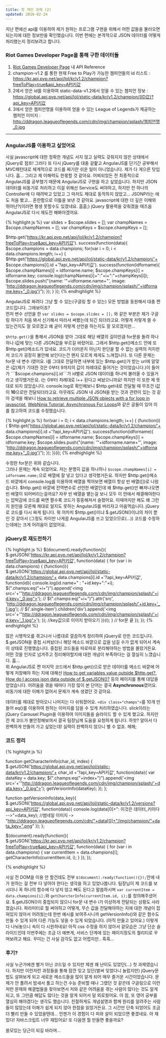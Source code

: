 ```yaml
---
title: 첫 개인 과제 (2)
updated: 2016-02-24
---
```


지난 편에선 api를 이용하여 제가 원하는 프로그램 구현을 위해서 어떤 값들을 불러오면 되는지에 대한 정보만을 확인했습니다. 이번 편에는 본격적으로 JSON 데이터를 어떻게 처리했는지 정리보려고 합니다.

### Riot Games Developer Page을 통해 구한 데이터들

1. [Riot Games Developer Page](https://developer.riotgames.com/) 내 API Reference   
2. champion-v1.2 를 통한 현재 Free to Play가 가능한 챔피언들의 id 리스트 : https://kr.api.pvp.net/api/lol/kr/v1.2/champion?freeToPlay=true&api_key=API키값   
3. 2에서 얻은 id를 이용하여 static-data-v1.2에서 얻을 수 있는 챔피언 정보 : https://global.api.pvp.net/api/lol/static-data/kr/v1.2/champion/{ID값}?api_key=API키값   
4. 3에서 얻은 챔피언명을 이용하여 얻을 수 있는 League of Legends가 제공하는 챔피언 이미지 : http://ddragon.leagueoflegends.com/cdn/img/champion/splash/챔피언명_0.jpg

---

### AngularJS를 이용하고 싶었어요

사실 javascript에 대한 정확한 개념도 서지 않고 실력도 갖춰지지 않은 상태에서 jQuery로 점프! 그러다 또 다시 jQuery를 대충 겉핥고 AngularJS를 단기간 공부해서 MVC패턴대로 체계적으로 코드를 짜기란 쉬운 일이 아니었습니다. 제가 다 게으른 탓입니다. 흡... 그리고 제 이해력도 한몫할 것 같아요.
어찌되었든 전 최종적으로 AngularJS를 공부했기 때문에 AngularJS로 구현을 하고 싶었습니다. 하지만 JSON 데이터를 비동기로 처리하고 이걸 위해선 Service도 써야하고, 하지만 전 하나의 Controller에 다 때려박고 있었고 그 마저도 제대로 동작하지 않았고... JSONP라는 애도 처음 봤고... 혼란함으로 이틀을 보낸 것 같아요. javascript에 대한 더 깊은 이해와 뛰어난?(이러면 평생 못할수도 있겠네요. 흠흠;) jQuery 활용력을 갖춰졌을 때즈음 AngularJS로 다시 재도전 해봐야겠어요.

{% highlight js %}
var slides = $scope.slides = [];
var champNames = $scope.champNames = [];
var champKeys = $scope.champKeys = [];

$http.get('https://kr.api.pvp.net/api/lol/kr/v1.2/champion?freeToPlay=true&api_key=API키값').
        success(function(data){
            $scope.champions = data.champions;
            for(var i = 0; i < data.champions.length; i++) {
    $http.get('https://global.api.pvp.net/api/lol/static-data/kr/v1.2/champion/'+ $scope.champions[i].id +'?api_key=API키값').
        success(function(idforname){
            $scope.champNames[i] = idforname.name;
            $scope.champKeys[i] = idforname.key;
            console.log(champNames[i]+":"+i+":"+champKeys[i]);
            $scope.slides.push("{name: '"+idforname.name+"', image: 'http://ddragon.leagueoflegends.com/cdn/img/champion/splash/"+idforname.key+"_0.jpg'}");
        });
    }
});
{% endhighlight %}

AngularJS로 짜려다 그냥 할 수 있는(구글링 할 수 있는) 모든 방법을 동원해서 대충 짠 코드입니다. 그래보이죠?   
먼저 변수 선언을 한 ``` var slides = $scope.slides = []; ``` 와 같은 부분은 제가 구글링 하다가 처음 봐서 신기해서 따라서 써봤는데 되긴 되더라고요. 어떻게 저렇게 쓸 수 있는건지도 잘 모르겠고 왜 굳이 저렇게 선언을 하는지도 잘 모르겠지만...   

```$http.get()```을 통해서 JSON을 받아 그대로 해당 배열의 길이만큼 for문을 돌려 하나하나 i값에 맞는 다른 JSON값을 부르길 바랐어요. 그래서 $http.get()메소드 안에 또 $http.get()메소드가 있네요. 코드가 더러운지 아닌지 판단을 할 수 없는 실력의 저지만 저 코드가 굉장히 불안해 보인다는건 왠지 모르게 제게도 느껴집니다.
또 다른 문제는 for문 내 변수 i였어요. i를 그대로 전달하면 내부에 있는 $http.get()가 받는 url에 알맞은 i값(제가 기대한 것은 0부터 9까지의 값이 차례대로 들어가는 것이었습니다.)이 들어가 ```$scope.champions[i].id```가 id별로 JSON 데이터를 하나씩 불러올 수 있을거라고 생각했거든요. i는 0부터 차례대로 i++ 된다고 써놨으니까요! 하지만 이 또한 제 뜻대로 되지 않았습니다. console.log로 확인해보니 $http.get내로 전달될 때 무조건 i값이 **10**으로만 전달되더라고요. 아무래도 JSON 내 JSON을 받는 것과 관련이 있는 것 같아 검색을 해보니 [How to retrieve multiple JSON objects with a for loop in javascript](http://stackoverflow.com/questions/16380714/how-to-retrieve-multiple-json-objects-with-a-for-loop-in-javascript), [WebNinja Tutorial: Asynchronous For Loops](http://blog.chaoscollective.org/post/40284901138/webninja-tutorial-asynchronous-for-loops)와 같은 글들이 있어 이를 참고하여 코드를 수정했습니다. 

{% highlight js %}
    for(var i = 0; i < data.champions.length; i++) {
            (function(i){
                $http.get('https://global.api.pvp.net/api/lol/static-data/kr/v1.2/champion/'+ data.champions[i].id +'?api_key=API키값').
                success(function(idforname){
                    $scope.champNames[i] = idforname.name;
                    $scope.champKeys[i] = idforname.key;
                    $scope.slides.push("{name: '"+idforname.name+"', image: 'http://ddragon.leagueoflegends.com/cdn/img/champion/splash/"+idforname.key+"_0.jpg'}");
                });
            })(i);
{% endhighlight %}

수정한 for문은 위와 같습니다.   
그러나 문제는 계속 되었어요. 저는 분명히 값을 하나하나 ```$scope.champNames[i] = idforname.name;```으로 배열에 잘 넣고 있다고 생각했거든요. 하지만 $http.get()메소드 바깥에서 console.log를 이용하여 배열을 찍어보면 배열이 항상 빈 배열([])로 나왔습니다. $http.get() 바깥에 전역변수로 선언한 배열인데 왜 $http.get()만 빠져나오면 빈 배열이 되어버리는걸까요? 자꾸 빈 배열을 뱉는걸 보니 모두 이 안에서 해결해야한다는 압박감에 코드를 짜면 짤수록 코드가 뚱뚱해져서 슬펐어요. 이때까지만 해도 왜 그런지 원인을 모른채 제대로 알지도 못하는 AngularJS를 버리자고 마음먹습니다. jQuery로 코드를 다시 짜게 됩니다. 뭐 어차피 $http.get()이냐 $.getJSON()이냐의 차이 뿐인 것 같아서 (그정도 차이만 나게끔 AngularJS를 쓰고 있었으므로(...)) 코드를 수정하는데에는 크게 어려움이 없었어요.   


### jQuery로 재도전하기

{% highlight js %}
$(document).ready(function(){
$.getJSON('https://kr.api.pvp.net/api/lol/kr/v1.2/champion?freeToPlay=true&api_key=API키값', function(data) {
        for (var i in data.champions) {
            (function(i){
                $.getJSON('https://global.api.pvp.net/api/lol/static-data/kr/v1.2/champion/'+ data.champions[i].id +'?api_key=API키값',
                function(id){
                    console.log(id.name+" : "+id.key+":"+i);
                    $(".champs:eq("+i+")").append('<img src='+'"http://ddragon.leagueoflegends.com/cdn/img/champion/splash/'+id.key+'_0.jpg">');
                    // $(".champs:eq("+i+")").attr('src', 'http://ddragon.leagueoflegends.com/cdn/img/champion/splash/'+id.key+'_1.jpg');
                    // $('.single-item').children('div').append('<img src='+'"http://ddragon.leagueoflegends.com/cdn/img/champion/splash/'+id.key+'_1.jpg">');
                }); //key값으로 이미지 받아오기
            })(i);
        } // for문 끝
    });
});
{% endhighlight %}

많은 시행착오를 겪고나서 나름대로 깔끔하게 정리하여 jQuery로 만든 코드입니다. $.getJSON을 중첩 시켜놨더니 해당 메소드 바깥으로 값을 넘길 수가 없게 되어서 계속 이 상태로 진행했습니다. 중첩된 코드들을 따로따로 분리해야하는 방법을 몰랐거든요. 어떤 것을 인자로 넘겨주고 정리해야할지에 대한 개념이 부족하다는 걸 절실히 느꼈습니다. 흡...   
위 AngularJS로 짠 마지막 코드에서 $http.get()으로 받은 데이터를 메소드 바깥에 어떻게 저장해야 하는 지에 대해선 [How to get variables value outside $http.get?](http://stackoverflow.com/questions/28169376/how-to-get-variables-value-outside-http-get), [How do I access json data outside of $.getJSON()?](https://forum.jquery.com/topic/how-do-i-access-json-data-outside-of-getjson) 등의 페이지를 통해 대답을 얻었습니다. 어려움을 겪을 때마다 가장 많이 본 단어는 결국 **Asynchronous**였어요. 비동기에 대한 이해가 없어서 문제가 계속 생겼던 것 같아요. 
   
데이터를 제대로 받아오니 나머지는 다 쉬워졌어요. ```<div class="champs">```를 10개 만들어 eq()를 이용하여 원하는 이미지를 담을 수 있게 처리하였습니다. slick이라는 jQuery Carousel Plugin을 이용하여 이미지들을 슬라이드 할 수 있게 했고요. 하지만 전 제 코드가 불안정해보여서 결국 팀장님께 도움을 요청하게 됩니다. 하핫? 알아서 다 완벽하게 만들어 가고 싶었는데! 실력이 완벽하지 않으니 별 수 없죠. 헤헤;


### 코드 정리

{% highlight js %}

function getCharacterInfo(char_id, index) {
    $.getJSON('https://global.api.pvp.net/api/lol/static-data/kr/v1.2/champion/'+ char_id +'?api_key=API키값',
    function(data){
        var dataKey = data.key;
        $(".champs:eq("+index+")").append('<img src='+'"http://ddragon.leagueoflegends.com/cdn/img/champion/splash/'+data.key+'_0.jpg">');
        getVersionInfo(dataKey);
    });
};

function getVersionInfo(data_key){
    $.getJSON('https://global.api.pvp.net/api/lol/static-data/kr/v1.2/versions?api_key=API키값', function(data){
        console.log(data[0]+": 이것은 데이터_키이다 -->"+data_key);
        //썸네일 이미지 -> "http://ddragon.leagueoflegends.com/cdn/"+data[0]+"/img/champion/"+data_key+".png"
    });
};

$(document).ready(function(){
    $.getJSON('https://kr.api.pvp.net/api/lol/kr/v1.2/champion?freeToPlay=true&api_key=API키값', function(data) {
        for (var i in data.champions) {
            var currentItem = data.champions[i];
            getCharacterInfo(currentItem.id, i);
        }
    });
});

{% endhighlight %}

사실 전 DOM을 이용 안 할건데도 전부 ```$(document).ready(function(){});```안에 내가 원하는 걸 전부 다 넣어야 한다는 생각을 하고 있었나봅니다. 팀장님이 제 코드를 보시더니 꼭 하나의 함수에 다 넣지 않고 빼도 된다고 말씀하시며 ```var currentItem = data.champions[i];```와 ```getCharcterInfo(currentItem.id, i);```를 정의해주셨어요. $.getJSON()이 중첩되지 않으니 for문 내 변수 i가 이상하게 전달되는 상황도 사라졌습니다. 파라미터로 뭘 써야하고 어떻게, 무슨 값을 전달해야하는 지에 대한 개념이 잡혀있지 않아서 어려웠는데 한번 예시를 보여주시니까 getVersionInfo()와 같은 함수도 만들 수 있게 되어 다른 기능도 넣을 수 있게 되었습니다. (아직 만들고 있어요.) 이렇게 다 나눠놓으니 속이 다 시원하네요! 아직 css 수정을 하지 않아서 겉모습은 그냥 단순 슬라이드인데 이번주에는 조금 더 예쁘게, 서비스 단계에 있는 페이지정도의 퀄리티로 꾸며보려고 해요. 꾸미는 건 사실 감각도 없고 어렵지만.. 흑흑...


### 후기?

사실 누군가에겐 별거 아닌 코드일 수 있지만 제겐 꽤 난이도 있었던(...) 첫 과제였습니다. 하지만 이런저런 과정들을 통해 잠깐 잊고 있던(벌써 잊었다니 놀랍지만) jQuery문법도 살펴보게 되고 새로운 메소드들을 많이 알게 되어 매우 즐거운 시간이었습니다. 문제가 안 풀려서 밤새서 풀고 하는건 수능 준비할 때나 그랬던 것 같은데 구글링으로 이런저런 문제와 해결법들을 찾아보면서 저와 같은 어려움을 겪는 사람이 많다는 것도 알게 되고, 또 그만큼 해답도 많다는 것을 알게 되어서 덜 외로웠어요. 아 참, 또 영어 공부를 열심히 해야겠다는 생각도 했습니다. 친절하게도 개념설명과 함께 원리를 알려주는 사람들이 많았는데 이해가 쉽게 되지 않아 한참을 읽었거든요. 그 시간만 단축 되었어도 조금 더 빨리 만들 수 있었을텐데... 언젠가 이 경험이 다 피와 살이 되었으면 좋겠네요. 아 재밌다! 자바스크립트 너무 재밌어요! 또 다음엔 뭘 만들면 좋을까요?   

쓸모있는 당근이 되길 바라며...
